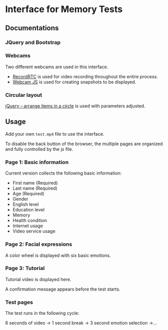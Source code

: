 # Interface for Memory Tests

## Documentations

### JQuery and Bootstrap

### Webcams
Two different webcams are used in this interface. 
* [RecordRTC](https://recordrtc.org/) is used for video recording throughout the entire process. 
* [Webcam JS](https://github.com/jhuckaby/webcamjs) is used for creating snapshots to be displayed. 

### Circular layout
[jQuery – arrange items in a circle](http://www.connolly-technologies.com/jquery-arrange-items-in-a-circle/)
is used with parameters adjusted.

## Usage
Add your own `test.mp4` file to use the interface.

To disable the back button of the browser, the multiple pages are organized and fully controlled by the js file.
### Page 1: Basic information
Current version collects the following basic information:
* First name (Required)
* Last name (Required)
* Age (Required)
* Gender
* English level
* Education level
* Memory
* Health condition
* Internet usage
* Video service usage
### Page 2: Facial expressions
A color wheel is displayed with six basic emotions.
### Page 3: Tutorial
Tutorial video is displayed here.

A confirmation message appears before the test starts.
### Test pages
The test runs in the following cycle:

6 seconds of video -> 1 second break -> 3 second emotion selection ->...
